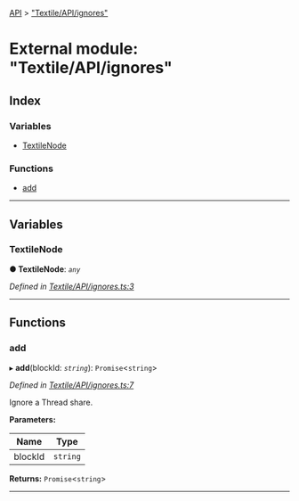 [API](../README.md) > ["Textile/API/ignores"](../modules/_textile_api_ignores_.md)

# External module: "Textile/API/ignores"

## Index

### Variables

* [TextileNode](_textile_api_ignores_.md#textilenode)

### Functions

* [add](_textile_api_ignores_.md#add)

---

## Variables

<a id="textilenode"></a>

###  TextileNode

**● TextileNode**: *`any`*

*Defined in [Textile/API/ignores.ts:3](https://github.com/textileio/react-native-sdk/blob/912c704/lib/Textile/API/ignores.ts#L3)*

___

## Functions

<a id="add"></a>

###  add

▸ **add**(blockId: *`string`*): `Promise`<`string`>

*Defined in [Textile/API/ignores.ts:7](https://github.com/textileio/react-native-sdk/blob/912c704/lib/Textile/API/ignores.ts#L7)*

Ignore a Thread share.

**Parameters:**

| Name | Type |
| ------ | ------ |
| blockId | `string` |

**Returns:** `Promise`<`string`>

___

